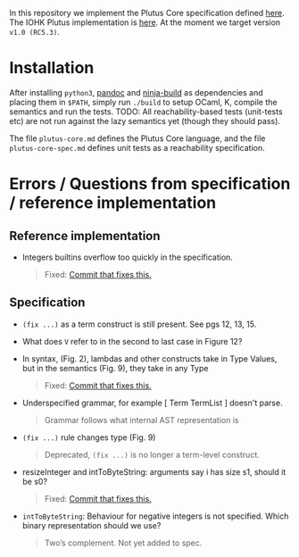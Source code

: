 In this repository we implement the Plutus Core specification defined [here][spec].
The IOHK Plutus implementation is [here][prototype].
At the moment we target version `v1.0 (RC5.3)`.

Installation
============

After installing `python3`, [pandoc] and [ninja-build] as dependencies and
placing them in `$PATH`, simply run `./build` to setup OCaml, K, compile
the semantics and run the tests. TODO: All reachability-based tests (unit-tests etc)
are not run against the lazy semantics yet (though they should pass).

The file `plutus-core.md` defines the Plutus Core language, and the file
`plutus-core-spec.md` defines unit tests as a reachability specification.

[spec]:        https://github.com/psygnisfive/Plutus-Core-Spec
[prototype]:   https://github.com/input-output-hk/plutus-prototype
[pandoc]:      https://pandoc.org
[ninja-build]: https://ninja-build.org

Errors / Questions from specification / reference implementation
================================================================

Reference implementation
------------------------

- Integers builtins overflow too quickly in the specification.

  > Fixed: [Commit that fixes this.][integer-overflow]

[integer-overflow]: https://github.com/plutus-prototype/commit/407dd1b964b40fe11fc90fa8354420020246b58a

Specification
-------------

- `(fix ...)` as a term construct is still present. See pgs 12, 13, 15.

- What does `V` refer to in the second to last case in Figure 12?

- In syntax, (Fig. 2), lambdas and other constructs take in Type Values, but in the semantics
  (Fig. 9), they take in any Type
  > Fixed: [Commit that fixes this.][lambda-should-take-types-not-tyvalues]

- Underspecified grammar, for example [ Term TermList ] doesn't parse.
  > Grammar follows what internal AST representation is

- `(fix ...)` rule changes type (Fig. 9)
  > Deprecated, `(fix ...)` is no longer a term-level construct.

- resizeInteger and intToByteString: arguments say i has size s1, should it be s0?
  > Fixed: [Commit that fixes this.][correct-arguments]

- `intToByteString`: Behaviour for negative integers is not specified. Which binary representation
  should we use?
  > Two’s complement. Not yet added to spec.

[lambda-should-take-types-not-tyvalues]: https://github.com/psygnisfive/Plutus-Core-Spec/commit/1dcc2fdf330b685e39157ec8a159701b68952227
[correct-arguments]: https://github.com/psygnisfive/Plutus-Core-Spec/commit/2ff1f0a65c72b93561d291d1faca23280cbd09e1

